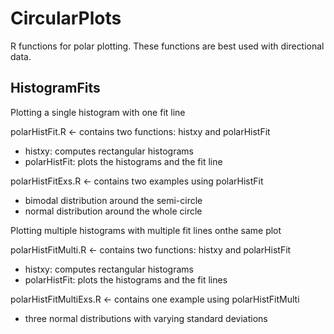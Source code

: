 CircularPlots
=============

R functions for polar plotting. These functions are best used with directional data.

HistogramFits
-------------

Plotting a single histogram with one fit line

polarHistFit.R <- contains two functions: histxy and polarHistFit
- histxy: computes rectangular histograms
- polarHistFit: plots the histograms and the fit line

polarHistFitExs.R <- contains two examples using polarHistFit
- bimodal distribution around the semi-circle
- normal distribution around the whole circle

Plotting multiple histograms with multiple fit lines onthe same plot

polarHistFitMulti.R <- contains two functions: histxy and polarHistFit
- histxy: computes rectangular histograms
- polarHistFit: plots the histograms and the fit lines

polarHistFitMultiExs.R <- contains one example using polarHistFitMulti
- three normal distributions with varying standard deviations
